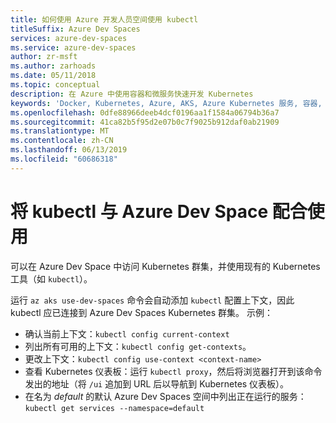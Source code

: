 ```yaml
---
title: 如何使用 Azure 开发人员空间使用 kubectl
titleSuffix: Azure Dev Spaces
services: azure-dev-spaces
ms.service: azure-dev-spaces
author: zr-msft
ms.author: zarhoads
ms.date: 05/11/2018
ms.topic: conceptual
description: 在 Azure 中使用容器和微服务快速开发 Kubernetes
keywords: 'Docker, Kubernetes, Azure, AKS, Azure Kubernetes 服务, 容器, Helm, 服务网格, 服务网格路由, kubectl, k8s '
ms.openlocfilehash: 0dfe88966deeb4dcf0196aa1f1584a06794b36a7
ms.sourcegitcommit: 41ca82b5f95d2e07b0c7f9025b912daf0ab21909
ms.translationtype: MT
ms.contentlocale: zh-CN
ms.lasthandoff: 06/13/2019
ms.locfileid: "60686318"
---
```

# <a name="use-kubectl-with-an-azure-dev-space"></a>将 kubectl 与 Azure Dev Space 配合使用

可以在 Azure Dev Space 中访问 Kubernetes 群集，并使用现有的 Kubernetes 工具（如 `kubectl`）。

运行 `az aks use-dev-spaces` 命令会自动添加 `kubectl` 配置上下文，因此 kubectl 应已连接到 Azure Dev Spaces Kubernetes 群集。 示例：
- 确认当前上下文：`kubectl config current-context`
- 列出所有可用的上下文：`kubectl config get-contexts`。 
- 更改上下文：`kubectl config use-context <context-name>`
- 查看 Kubernetes 仪表板：运行 `kubectl proxy`，然后将浏览器打开到该命令发出的地址（将 `/ui` 追加到 URL 后以导航到 Kubernetes 仪表板）。
- 在名为 *default* 的默认 Azure Dev Spaces 空间中列出正在运行的服务：`kubectl get services --namespace=default`

